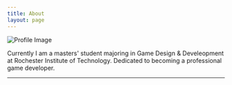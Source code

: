 ```yaml
---
title: About
layout: page
---
```

![Profile Image]( {{site.url}}/assets/images/about.JPG )

<p>Currently I am a masters' student majoring in Game Design & Develeopment at Rochester Institute of Technology. Dedicated to becoming a professional game developer. </p>

<!--
<h2>Education</h2>
<ul class="education-list">
	<li>08/2016 - present: Rochester Institute of Technology(RIT)                    Rochester, NY</li>
	<li>                  M.S.in Game Design and Development(Expected in May 2018))  U.S          </li>
	<li>                  GPA: 3.65/4.00          </li>
	<li>09/2012 - 06/2016: Chengdu University of Information Technology(CUIT)        Chengdu,  SC</li>
	<li>                  B.E.in Electronic and Information Engineering              China          </li>
	<li>                  GPA: 3.14/4.00          </li>
</ul>

<h2>Skills</h2>

<ul class="skill-list">
	<li>C# (1 year)(2016.8-present)</li>
	<li>C (1 year)(2015-2016)</li>
	<li>Unity (1 year)(2015.10-12, 2016.8-present)</li>
	<li>Visual Studio (1.5 years)(2016.2-2016.6, 2016.8-present)</li>
	<li>Assembly(half a year)(2014.1-2014.6)</li>
	<li>Matlab(2016)</li>
	<li>Unreal Tournament Editor(3 months)(2017.3-2017.6)</li>
	<li>Github(2016.11-present)</li>
	<li>Git/SourceTree</li>
	<li>Jekyll(for github page)</li>
	<li>Markdown(for blog posting)</li>		
	
</ul>
-->
---
<!--
<h2>Projects</h2>

<h3>02/2017 - 05/2017:	VR Martial Arts </h3>

<iframe width="560" height="315" src="https://www.youtube.com/embed/v8Jw8rfWWIM" frameborder="0" allowfullscreen></iframe>

<p>Using .NET audio API called NAudio to capture PCM encoded data from audio source, and using Beat Detection Algorithm(comparing instant sound energy with average sound energy) to processing data, then implement it into VR Martial Arts scripts. The algorithm can be used for hitting target spawning system that targets spawn following the tempos of BGM.Semester's project from Independent Study Course at RIT first year master GDD major. This game mode is modified by Original VR Martial arts which is exhibited at IMAGIN RIT 2017 Festival.
</p>

<p><br /></p>
<h3>09/2015 - 06/2016:   <a href="https://youtu.be/P91Bkuq6pZ8/">The Motion Design of Six-Degree Freedom Robot Arm </a></h3>
<p>Graduate Design project using C language to program an embedded system to operate single chip processer STC89C51. Designing and welding the integrated circuit board. Algorithm developed to triggering robot arm to move by receiving the human voice from microphone head. </p>

<p><br /></p>
<h3>11/2015 - 12/2015:	<a href="https://youtu.be/6eqLVrvtyuQ/">Catnap </a> </h3>
<p>Game Designer for gameplay designing and level designing using Unity3D to implement assets to create whole scene for the first time. A 2D side-scrolling platformer made in 3D format but demonstrated in 2D vision with Orthographic Camera. </p>
-->
